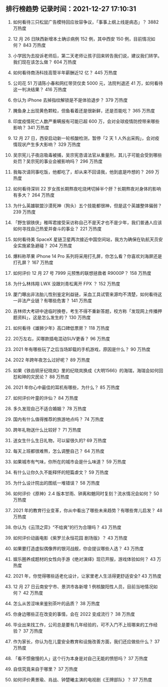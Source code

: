 
## 排行榜趋势 记录时间：2021-12-27 17:10:31
  
  1. 如何看待三只松鼠广告模特回应妆容争议，「事事上纲上线是病态」？ 3882 万热度
    
  2. 12 月 26 日陕西新增本土确诊病例 152 例，其中西安 150 例，目前情况如何？ 843 万热度
    
  3. 小学因为去投诉老师后，第二天老师让孩子回来转告我们说，建议我们转学。我们现在该怎么做？ 604 万热度
    
  4. 如何看待商汤科技高管半年薪酬近12 亿？ 445 万热度
    
  5. 公司花 51 万请陈小春和网红带货仅卖 5000 元，法院判退还 41 万，如何看待这一判决结果？ 416 万热度
    
  6. 你认为 iPhone 去掉指纹解锁是不是体验退步？ 379 万热度
    
  7. 腌鱼身上出现黄色颗粒，但鱼看着还是很新鲜，还是否能吃？ 365 万热度
    
  8. 印度疫情死亡人数严重瞒报有可能已超  600 万，会对全球疫情防控带来哪些影响？ 341 万热度
    
  9. 12 月 27 日，西安启动新一轮核酸检测，暂停「2 天 1 人外出采购」，会对疫情现状产生多大影响？ 329 万热度
    
  10. 吴宗宪儿子夜店吸毒被捕，吴宗宪恳请法官从重量刑，其儿子可能会受到哪些处罚？吴宗宪的事业会被影响吗？ 296 万热度
    
  11. 我每次请同事吃饭，他都吃了，却从来不回请我，他到底是咋想的？ 269 万热度
    
  12. 如何看待深圳 22 岁女孩长期熬夜吃烧烤切掉半个肝？长期熬夜对身体的影响有多大？ 264 万热度
    
  13. 为什么英雄联盟沙漠死神（狗头）五个技能都很神，但是这个英雄整体偏弱？ 239 万热度
    
  14. 「野生钢铁侠」稚晖君接受采访称自己不是天才也不是少年，我们普通人应该如何寻找自己热爱并奋斗的事业？ 221 万热度
    
  15. 如何看待美 SpaceX 星链卫星两次接近中国空间站，我方为确保在轨航天员安全实施紧急避碰？ 204 万热度
    
  16. 爆料称苹果 iPhone 14 Pro 系列将采用打孔屏，你怎么看？你喜欢刘海屏还是打孔屏？ 167 万热度
    
  17. 如何评价 12 月 27 号 7999 元预售的联想拯救者 R9000P？ 158 万热度
    
  18. 为什么林炜翔 LWX 没跟刘青松离开 FPX ？ 152 万热度
    
  19. 厦门曝出非法胎儿性别鉴定利益链，采血工具试管来源均不清楚，如何看待这一非法产业链？有哪些危害？ 141 万热度
    
  20. 吉林师大考研中途临时换卷，考生不得不重新答题，校方称「发现网上传播押题资料」，这是怎么发生的？ 130 万热度
    
  21. 如何看待《雄狮少年》高口碑低票房？ 118 万热度
    
  22. 20万左右，买哪款插电混动SUV更香？ 96 万热度
    
  23. 2021 年有哪些玩了之后当场卸载的手机游戏，原因是什么？ 90 万热度
    
  24. 2022 年跨年夜怎么过好呢？ 89 万热度
    
  25. 如果《铁齿铜牙纪晓岚》里的纪晓岚换成《大明1566》的海瑞，海瑞会如何回怼和珅的灾民论？ 88 万热度
    
  26. 2021 年你心中最佳的耳机有哪些，为什么？ 85 万热度
    
  27. 如何评价叶童的许仙？ 84 万热度
    
  28. 多久发现自己不适合婚姻？ 78 万热度
    
  29. 国内有什么值得推荐的旅游地点吗？ 74 万热度
    
  30. 跨年礼物送什么比较好？ 71 万热度
    
  31. 送女生什么生日礼物，可以留很久的? 69 万热度
    
  32. 每天上班都很难熬，怎么调整自己？ 64 万热度
    
  33. 如果城市有气味，你所在的城市会是什么味道？ 59 万热度
    
  34. 有什么让你久久不能释怀的短篇虐文？ 59 万热度
    
  35. 为什么设计院出的图纸一堆错误？ 58 万热度
    
  36. 如何评价《原神》2.4 版本甘雨、钟离和魈同时复刻？流水情况会如何？ 50 万热度
    
  37. 2021 年的教育行业变革，你从中看出了哪些未来趋势？有哪些育儿启发？ 48 万热度
    
  38. 你认为《云顶之弈》“不给爽”的行为合理吗？ 43 万热度
    
  39. 如何评价动画电影《紫罗兰永恒花园 剧场版》？ 43 万热度
    
  40. 如果要打造虚拟偶像界的银河战舰，你会提议哪些人选？ 43 万热度
    
  41. 娱乐圈养成题材的女性向手游《绝对演绎》现已开服，游戏体验如何？ 43 万热度
    
  42. 2021 年，你觉得哪些适老化设计，让家里老人生活得更舒适安全? 43 万热度
    
  43. 12 月 27 日云南安宁市、景洪市各新增 1 例核酸阳性人员，目前当地情况如何？ 42 万热度
    
  44. 怎么从苦涩味来鉴别茶叶的品质？ 38 万热度
    
  45. 你身边哪些正在改变的事情，会在 2022 变成流行？ 38 万热度
    
  46. 毕业出来找工作，公司总是要有几年经验的，可不入门不上班哪来的工作经验？ 37 万热度
    
  47. 作为家长，你认为在儿童安全教育和设施改善方面，我们还应做些什么？ 37 万热度
    
  48. 「看不惯傲慢的人」这个行为本身是对自己无能的愤怒吗？ 37 万热度
    
  49. 自信究竟来自于哪里？ 37 万热度
    
  50. 如何评价黄景瑜、肖战、钟楚曦主演的电视剧《王牌部队》？ 37 万热度
    